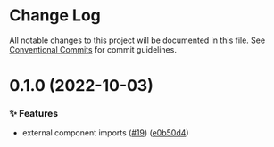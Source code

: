 # Change Log

All notable changes to this project will be documented in this file.
See [Conventional Commits](https://conventionalcommits.org) for commit guidelines.

# 0.1.0 (2022-10-03)


### ✨ Features

* external component imports ([#19](https://github.com/Kong/ui-shared-components/issues/19)) ([e0b50d4](https://github.com/Kong/ui-shared-components/commit/e0b50d42b383870f6274ef2f92eb0520902ba840))
